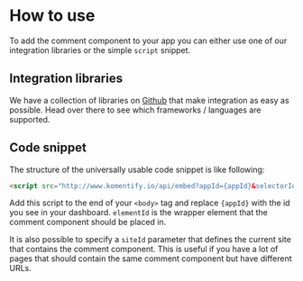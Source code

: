 # How to use

To add the comment component to your app you can either use one of our integration libraries or the simple `script` snippet. 

## Integration libraries

We have a collection of libraries on [Github](https://github.com/komentify/integration-libs) that make integration as easy as possible. Head over there to see which frameworks / languages are supported.

## Code snippet

The structure of the universally usable code snippet is like following:

```html
<script src="http://www.komentify.io/api/embed?appId={appId}&selectorId={elementId}"></script>
```

Add this script to the end of your `<body>` tag and replace `{appId}` with the id you see in your dashboard. `elementId` is the wrapper element that the comment component should be placed in.

It is also possible to specify a `siteId` parameter that defines the current site that contains the comment component. This is useful if you have a lot of pages that should contain the same comment component but have different URLs.
